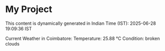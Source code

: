 # My Project

This content is dynamically generated in Indian Time (IST): 2025-06-28 19:09:36 IST


Current Weather in Coimbatore:
Temperature: 25.88 °C
Condition: broken clouds
